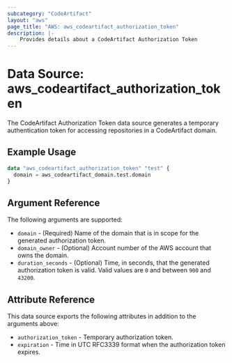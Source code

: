 ```yaml
---
subcategory: "CodeArtifact"
layout: "aws"
page_title: "AWS: aws_codeartifact_authorization_token"
description: |-
    Provides details about a CodeArtifact Authorization Token
---
```


# Data Source: aws_codeartifact_authorization_token

The CodeArtifact Authorization Token data source generates a temporary authentication token for accessing repositories in a CodeArtifact domain.

## Example Usage

```terraform
data "aws_codeartifact_authorization_token" "test" {
  domain = aws_codeartifact_domain.test.domain
}
```

## Argument Reference

The following arguments are supported:

* `domain` - (Required) Name of the domain that is in scope for the generated authorization token.
* `domain_owner` - (Optional) Account number of the AWS account that owns the domain.
* `duration_seconds` - (Optional) Time, in seconds, that the generated authorization token is valid. Valid values are `0` and between `900` and `43200`.

## Attribute Reference

This data source exports the following attributes in addition to the arguments above:

* `authorization_token` - Temporary authorization token.
* `expiration` - Time in UTC RFC3339 format when the authorization token expires.
